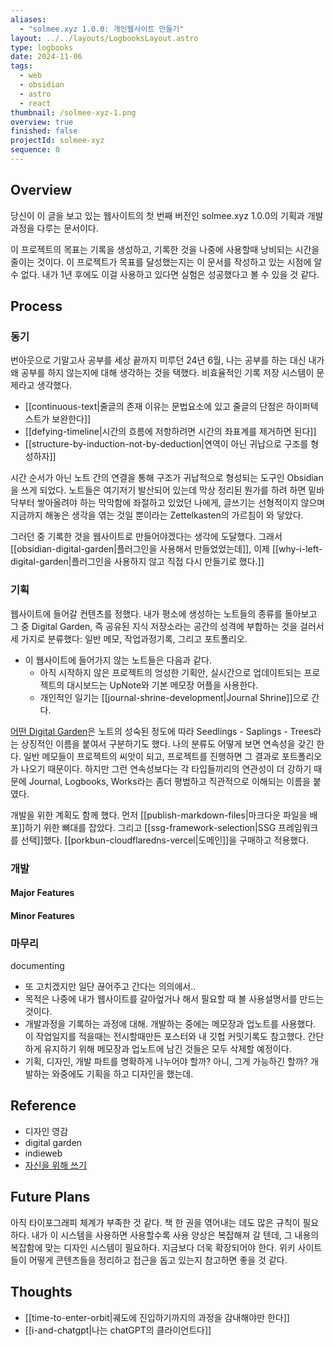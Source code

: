 ```yaml
---
aliases:
  - "solmee.xyz 1.0.0: 개인웹사이트 만들기"
layout: ../../layouts/LogbooksLayout.astro
type: logbooks
date: 2024-11-06
tags:
  - web
  - obsidian
  - astro
  - react
thumbnail: /solmee-xyz-1.png
overview: true
finished: false
projectId: solmee-xyz
sequence: 0
---
```

## Overview
당신이 이 글을 보고 있는 웹사이트의 첫 번째 버전인 solmee.xyz 1.0.0의 기획과 개발 과정을 다루는 문서이다.

이 프로젝트의 목표는 기록을 생성하고, 기록한 것을 나중에 사용할때 낭비되는 시간을 줄이는 것이다. 이 프로젝트가 목표를 달성했는지는 이 문서를 작성하고 있는 시점에 알 수 없다. 내가 1년 후에도 이걸 사용하고 있다면 실험은 성공했다고 볼 수 있을 것 같다.

## Process
###  동기
번아웃으로 기말고사 공부를 세상 끝까지 미루던 24년 6월, 나는 공부를 하는 대신 내가 왜 공부를 하지 않는지에 대해 생각하는 것을 택했다. 비효율적인 기록 저장 시스템이 문제라고 생각했다.
- [[continuous-text|줄글의 존재 이유는 문법요소에 있고 줄글의 단점은 하이퍼텍스트가 보완한다]]
- [[defying-timeline|시간의 흐름에 저항하려면 시간의 좌표계를 제거하면 된다]]
- [[structure-by-induction-not-by-deduction|연역이 아닌 귀납으로 구조를 형성하자]]

시간 순서가 아닌 노트 간의 연결을 통해 구조가 귀납적으로 형성되는 도구인 Obsidian을 쓰게 되었다. 노트들은 여기저기 발산되어 있는데 막상 정리된 뭔가를 하려 하면 밑바닥부터 쌓아올려야 하는 막막함에 좌절하고 있었던 나에게, 글쓰기는 선형적이지 않으며 지금까지 해놓은 생각을 엮는 것일 뿐이라는 Zettelkasten의 가르침이 와 닿았다.

그러던 중 기록한 것을 웹사이트로 만들어야겠다는 생각에 도달했다. 그래서 [[obsidian-digital-garden|플러그인을 사용해서 만들었었는데]], 이제 [[why-i-left-digital-garden|플러그인을 사용하지 않고 직접 다시 만들기로 했다.]]

### 기획
웹사이트에 들어갈 컨텐츠를 정했다. 내가 평소에 생성하는 노트들의 종류를 돌아보고 그 중 Digital Garden, 즉 공유된 지식 저장소라는 공간의 성격에 부합하는 것을 걸러서 세 가지로 분류했다: 일반 메모, 작업과정기록, 그리고 포트폴리오.
- 이 웹사이트에 들어가지 않는 노트들은 다음과 같다.
	- 아직 시작하지 않은 프로젝트의 엉성한 기획안, 실시간으로 업데이트되는 프로젝트의 대시보드는 UpNote와 기본 메모장 어플을 사용한다.
	- 개인적인 일기는 [[journal-shrine-development|Journal Shrine]]으로 간다.

[어떤 Digital Garden](https://hermitage.utsob.me/)은 노트의 성숙된 정도에 따라 Seedlings - Saplings - Trees라는 상징적인 이름을 붙여서 구분하기도 했다. 나의 분류도 어떻게 보면 연속성을 갖긴 한다. 일반 메모들이 프로젝트의 씨앗이 되고, 프로젝트를 진행하면 그 결과로 포트폴리오가 나오기 때문이다. 하지만 그런 연속성보다는 각 타입들끼리의 연관성이 더 강하기 때문에 Journal, Logbooks, Works라는 좀더 평범하고 직관적으로 이해되는 이름을 붙였다.

개발을 위한 계획도 함께 했다. 먼저 [[publish-markdown-files|마크다운 파일을 배포]]하기 위한 뼈대를 잡았다. 그리고 [[ssg-framework-selection|SSG 프레임워크를 선택]]했다. [[porkbun-cloudflaredns-vercel|도메인]]을 구매하고 적용했다.

### 개발
#### Major Features
#### Minor Features

### 마무리
documenting
- 또 고치겠지만 일단 끊어주고 간다는 의의에서..
- 목적은 나중에 내가 웹사이트를 갈아엎거나 해서 필요할 때 볼 사용설명서를 만드는 것이다.
- 개발과정을 기록하는 과정에 대해. 개발하는 중에는 메모장과 업노트를 사용했다. 이 작업일지를 적을때는 전시할때만든 포스터와 내 깃헙 커밋기록도 참고했다. 간단하게 유지하기 위해 메모장과 업노트에 남긴 것들은 모두 삭제할 예정이다.
- 기획, 디자인, 개발 파트를 명확하게 나누어야 할까? 아니, 그게 가능하긴 할까? 개발하는 와중에도 기획을 하고 디자인을 했는데.

## Reference
- 디자인 영감
- digital garden
- indieweb
- [자신을 위해 쓰기](https://matthiasott.com/notes/you-a-million-times)

## Future Plans
아직 타이포그래피 체계가 부족한 것 같다. 책 한 권을 엮어내는 데도 많은 규칙이 필요하다. 내가 이 시스템을 사용하면 사용할수록 사용 양상은 복잡해져 갈 텐데, 그 내용의 복잡함에 맞는 디자인 시스템이 필요하다. 지금보다 더욱 확장되어야 한다. 위키 사이트들이 어떻게 콘텐츠들을 정리하고 접근을 돕고 있는지 참고하면 좋을 것 같다.

## Thoughts
- [[time-to-enter-orbit|궤도에 진입하기까지의 과정을 감내해야만 한다]]
- [[i-and-chatgpt|나는 chatGPT의 클라이언트다]]